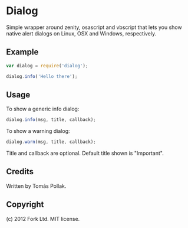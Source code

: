 Dialog
======

Simple wrapper around zenity, osascript and vbscript that lets you 
show native alert dialogs on Linux, OSX and Windows, respectively.

Example
-----

``` js
var dialog = require('dialog');

dialog.info('Hello there');
```

Usage
-------

To show a generic info dialog:

``` js
dialog.info(msg, title, callback);
```

To show a warning dialog:

``` js
dialog.warn(msg, title, callback);
```

Title and callback are optional. Default title shown is "Important".

Credits
-------
Written by Tomás Pollak.

Copyright
---------
(c) 2012 Fork Ltd. MIT license.
